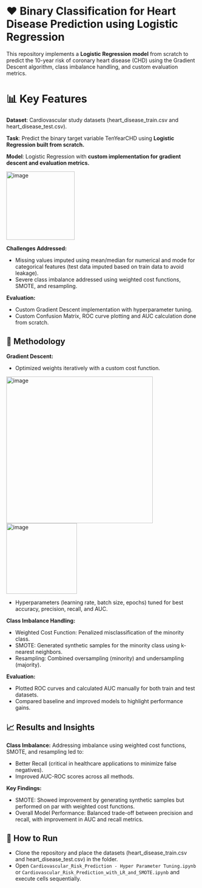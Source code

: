 # ❤️ Binary Classification for Heart Disease Prediction using Logistic Regression

This repository implements a **Logistic Regression model** from scratch to predict the 10-year risk of coronary heart disease (CHD) using the Gradient Descent algorithm, class imbalance handling, and custom evaluation metrics.

# 📊 Key Features

**Dataset**: Cardiovascular study datasets (heart_disease_train.csv and heart_disease_test.csv).

**Task**: Predict the binary target variable TenYearCHD using **Logistic Regression built from scratch.**

**Model**: Logistic Regression with **custom implementation for gradient descent and evaluation metrics.**

<img width="180" alt="image" src="https://github.com/user-attachments/assets/dd391975-75b2-4ee2-96b4-f41e2b60b3ef" />

**Challenges Addressed:** 
  - Missing values imputed using mean/median for numerical and mode for categorical features (test data imputed based on train data to avoid leakage).
  - Severe class imbalance addressed using weighted cost functions, SMOTE, and resampling.
    
**Evaluation:**
  - Custom Gradient Descent implementation with hyperparameter tuning.
  - Custom Confusion Matrix, ROC curve plotting and AUC calculation done from scratch.

## 🧰 Methodology

**Gradient Descent:**

  - Optimized weights iteratively with a custom cost function.
    
<img width="386" alt="image" src="https://github.com/user-attachments/assets/6d2848cd-ffb2-4da1-9d72-55d52244dee6" /> 

<img width="186" alt="image" src="https://github.com/user-attachments/assets/bbfb772a-1871-472b-af93-e4eec563f990" />

  - Hyperparameters (learning rate, batch size, epochs) tuned for best accuracy, precision, recall, and AUC.
    
**Class Imbalance Handling:**

  - Weighted Cost Function: Penalized misclassification of the minority class.
  - SMOTE: Generated synthetic samples for the minority class using k-nearest neighbors.
  - Resampling: Combined oversampling (minority) and undersampling (majority).
  
**Evaluation:**

  - Plotted ROC curves and calculated AUC manually for both train and test datasets.
  - Compared baseline and improved models to highlight performance gains.

## 📈 Results and Insights

**Class Imbalance:** Addressing imbalance using weighted cost functions, SMOTE, and resampling led to:
- Better Recall (critical in healthcare applications to minimize false negatives).
- Improved AUC-ROC scores across all methods.
  
**Key Findings:**

- SMOTE: Showed improvement by generating synthetic samples but performed on par with weighted cost functions.
- Overall Model Performance: Balanced trade-off between precision and recall, with improvement in AUC and recall metrics.

## 🚀 How to Run
- Clone the repository and place the datasets (heart_disease_train.csv and heart_disease_test.csv) in the folder.
- Open `Cardiovascular_Risk_Prediction - Hyper Parameter Tuning.ipynb` or `Cardiovascular_Risk_Prediction_with_LR_and_SMOTE.ipynb` and execute cells sequentially.
